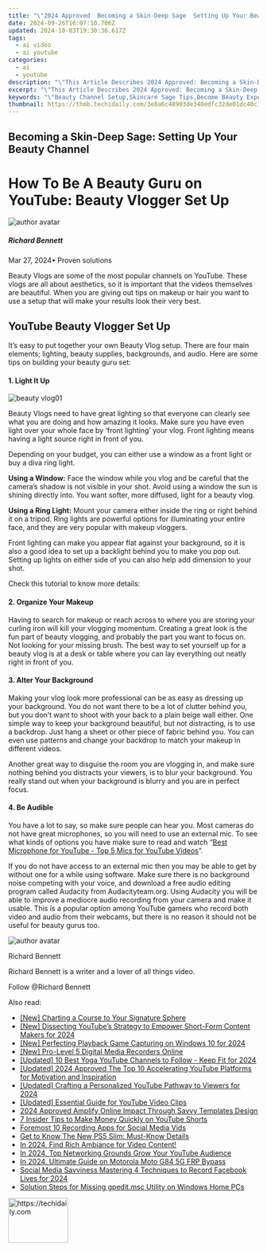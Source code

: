 ```yaml
---
title: "\"2024 Approved  Becoming a Skin-Deep Sage  Setting Up Your Beauty Channel\""
date: 2024-09-26T16:07:10.706Z
updated: 2024-10-03T19:30:36.617Z
tags:
  - ai video
  - ai youtube
categories:
  - ai
  - youtube
description: "\"This Article Describes 2024 Approved: Becoming a Skin-Deep Sage: Setting Up Your Beauty Channel\""
excerpt: "\"This Article Describes 2024 Approved: Becoming a Skin-Deep Sage: Setting Up Your Beauty Channel\""
keywords: "\"Beauty Channel Setup,Skincare Sage Tips,Become Beauty Expert,Skin-Deep Knowledge,Channel Beauty Guide,Beauty Vlogger Launch,Aesthetic Enthusiasts\""
thumbnail: https://thmb.techidaily.com/3e8a6c48903de348edfc32de01dc40c1bc954d345539201fb129df4e83ad3d30.jpg
---
```


## Becoming a Skin-Deep Sage: Setting Up Your Beauty Channel

# How To Be A Beauty Guru on YouTube: Beauty Vlogger Set Up

![author avatar](https://images.wondershare.com/filmora/article-images/richard-bennett.jpg)

##### Richard Bennett

 Mar 27, 2024• Proven solutions

Beauty Vlogs are some of the most popular channels on YouTube. These vlogs are all about aesthetics, so it is important that the videos themselves are beautiful. When you are giving out tips on makeup or hair you want to use a setup that will make your results look their very best.

## YouTube Beauty Vlogger Set Up

It’s easy to put together your own Beauty Vlog setup. There are four main elements; lighting, beauty supplies, backgrounds, and audio. Here are some tips on building your beauty guru set:

#### 1\. Light It Up

![beauty vlog01](https://images.wondershare.com/filmora/article-images/beauty-vlog01.JPG)

Beauty Vlogs need to have great lighting so that everyone can clearly see what you are doing and how amazing it looks. Make sure you have even light over your whole face by ‘front lighting’ your vlog. Front lighting means having a light source right in front of you.

Depending on your budget, you can either use a window as a front light or buy a diva ring light.

**Using a Window:**  Face the window while you vlog and be careful that the camera’s shadow is not visible in your shot. Avoid using a window the sun is shining directly into. You want softer, more diffused, light for a beauty vlog.

**Using a Ring Light:**  Mount your camera either inside the ring or right behind it on a tripod. Ring lights are powerful options for illuminating your entire face, and they are very popular with makeup vloggers.

Front lighting can make you appear flat against your background, so it is also a good idea to set up a backlight behind you to make you pop out. Setting up lights on either side of you can also help add dimension to your shot.

Check this tutorial to know more details:

#### 2\. Organize Your Makeup

Having to search for makeup or reach across to where you are storing your curling iron will kill your vlogging momentum. Creating a great look is the fun part of beauty vlogging, and probably the part you want to focus on. Not looking for your missing brush. The best way to set yourself up for a beauty vlog is at a desk or table where you can lay everything out neatly right in front of you.

#### 3\. Alter Your Background

Making your vlog look more professional can be as easy as dressing up your background. You do not want there to be a lot of clutter behind you, but you don’t want to shoot with your back to a plain beige wall either. One simple way to keep your background beautiful, but not distracting, is to use a backdrop. Just hang a sheet or other piece of fabric behind you. You can even use patterns and change your backdrop to match your makeup in different videos.

Another great way to disguise the room you are vlogging in, and make sure nothing behind you distracts your viewers, is to blur your background. You really stand out when your background is blurry and you are in perfect focus.

#### 4\. Be Audible

You have a lot to say, so make sure people can hear you. Most cameras do not have great microphones, so you will need to use an external mic. To see what kinds of options you have make sure to read and watch “[Best Microphone for YouTube - Top 5 Mics for YouTube Videos](https://tools.techidaily.com/wondershare/filmora/download/)”.

If you do not have access to an external mic then you may be able to get by without one for a while using software. Make sure there is no background noise competing with your voice, and download a free audio editing program called Audacity from Audacityteam.org. Using Audacity you will be able to improve a mediocre audio recording from your camera and make it usable. This is a popular option among YouTube gamers who record both video and audio from their webcams, but there is no reason it should not be useful for beauty gurus too.

![author avatar](https://images.wondershare.com/filmora/article-images/richard-bennett.jpg)

Richard Bennett

Richard Bennett is a writer and a lover of all things video.

Follow @Richard Bennett

<ins class="adsbygoogle"
     style="display:block"
     data-ad-format="autorelaxed"
     data-ad-client="ca-pub-7571918770474297"
     data-ad-slot="1223367746"></ins>

<ins class="adsbygoogle"
     style="display:block"
     data-ad-client="ca-pub-7571918770474297"
     data-ad-slot="8358498916"
     data-ad-format="auto"
     data-full-width-responsive="true"></ins>

<span class="atpl-alsoreadstyle">Also read:</span>
<div><ul>
<li><a href="https://youtube-sure.techidaily.com/harting-a-course-to-your-signature-sphere/"><u>[New] Charting a Course to Your Signature Sphere</u></a></li>
<li><a href="https://youtube-sure.techidaily.com/issecting-youtubes-strategy-to-empower-short-form-content-makers-for-2024/"><u>[New] Dissecting YouTube’s Strategy to Empower Short-Form Content Makers for 2024</u></a></li>
<li><a href="https://desktop-recording.techidaily.com/new-perfecting-playback-game-capturing-on-windows-10-for-2024/"><u>[New] Perfecting Playback Game Capturing on Windows 10 for 2024</u></a></li>
<li><a href="https://screen-recording.techidaily.com/new-pro-level-5-digital-media-recorders-online/"><u>[New] Pro-Level 5 Digital Media Recorders Online</u></a></li>
<li><a href="https://facebook-record-videos.techidaily.com/updated-10-best-yoga-youtube-channels-to-follow-keep-fit-for-2024/"><u>[Updated] 10 Best Yoga YouTube Channels to Follow - Keep Fit for 2024</u></a></li>
<li><a href="https://youtube-sure.techidaily.com/ed-2024-approved-the-top-10-accelerating-youtube-platforms-for-motivation-and-inspiration/"><u>[Updated] 2024 Approved The Top 10 Accelerating YouTube Platforms for Motivation and Inspiration</u></a></li>
<li><a href="https://youtube-sure.techidaily.com/ed-crafting-a-personalized-youtube-pathway-to-viewers-for-2024/"><u>[Updated] Crafting a Personalized YouTube Pathway to Viewers for 2024</u></a></li>
<li><a href="https://youtube-sure.techidaily.com/ed-essential-guide-for-youtube-video-clips/"><u>[Updated] Essential Guide for YouTube Video Clips</u></a></li>
<li><a href="https://youtube-sure.techidaily.com/approved-amplify-online-impact-through-savvy-templates-design/"><u>2024 Approved Amplify Online Impact Through Savvy Templates Design</u></a></li>
<li><a href="https://youtube-sure.techidaily.com/ider-tips-to-make-money-quickly-on-youtube-shorts/"><u>7 Insider Tips to Make Money Quickly on YouTube Shorts</u></a></li>
<li><a href="https://youtube-sure.techidaily.com/ost-10-recording-apps-for-social-media-vids/"><u>Foremost 10 Recording Apps for Social Media Vids</u></a></li>
<li><a href="https://games-able.techidaily.com/get-to-know-the-new-ps5-slim-must-know-details/"><u>Get to Know The New PS5 Slim: Must-Know Details</u></a></li>
<li><a href="https://eaxpv-info.techidaily.com/in-2024-find-rich-ambiance-for-video-content/"><u>In 2024, Find Rich Ambiance for Video Content!</u></a></li>
<li><a href="https://some-approaches.techidaily.com/in-2024-top-networking-grounds-grow-your-youtube-audience/"><u>In 2024, Top Networking Grounds Grow Your YouTube Audience</u></a></li>
<li><a href="https://android-frp.techidaily.com/in-2024-ultimate-guide-on-motorola-moto-g84-5g-frp-bypass-by-drfone-android/"><u>In 2024, Ultimate Guide on Motorola Moto G84 5G FRP Bypass</u></a></li>
<li><a href="https://remote-screen-capture.techidaily.com/social-media-savviness-mastering-4-techniques-to-record-facebook-lives-for-2024/"><u>Social Media Savviness Mastering 4 Techniques to Record Facebook Lives for 2024</u></a></li>
<li><a href="https://win-blog.techidaily.com/solution-steps-for-missing-gpeditmsc-utility-on-windows-home-pcs/"><u>Solution Steps for Missing gpedit.msc Utility on Windows Home PCs</u></a></li>
</ul></div>

<!-- affiliate ads begin -->
<a href="https://bluettifr.pxf.io/c/5597632/2145079/17095" target="_top" id="2145079">
  <img src="//a.impactradius-go.com/display-ad/17095-2145079" border="0" alt="https://techidaily.com" width="120" height="90"/>
</a>
<img height="0" width="0" src="https://bluettifr.pxf.io/i/5597632/2145079/17095" style="position:absolute;visibility:hidden;" border="0" />
<!-- affiliate ads end -->

